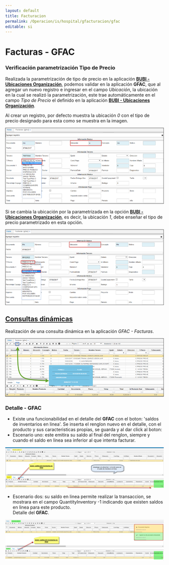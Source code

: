 ```yaml
---
layout: default
title: Facturacion
permalink: /Operacion/is/hospital/gfacturacion/gfac
editable: si
---
```


# Facturas - GFAC

### Verificación parametrización Tipo de Precio

Realizada la parametrización de tipo de precio en la aplicación [**BUBI - Ubicaciones Organización**](http://docs.oasiscom.com/Operacion/common/borgan/bubi), podemos validar en la aplicación **GFAC**, que al agregar un nuevo registro e ingresar en el campo _Ubicación_, la ubicación  en la cual se realizó la parametrización, este trae automáticamente en el campo _Tipo de Precio_ el definido en la aplicación [**BUBI - Ubicaciones Organización**](http://docs.oasiscom.com/Operacion/common/borgan/bubi).  


Al crear un registro, por defecto muestra la ubicación _0_ con el tipo de precio designado para esta como se muestra en la imagen.  

![](gfac.png)

Si se cambia la ubicación por la parametrizada en la opción [**BUBI - Ubicaciones Organización**](http://docs.oasiscom.com/Operacion/common/borgan/bubi), es decir, la ubicación _1_, debe enseñar el tipo de precio parametrizado en esta opción.  

![](gfac1.png)

## [Consultas dinámicas](http://docs.oasiscom.com/Operacion/is/hospital/gfacturacion/gfac#consultas-dinámicas)

Realización de una consulta dinámica en la aplicación _GFAC - Facturas_.  

![](gfac2.png)

### Detalle - GFAC

* Existe una funcionabilidad en el detalle del **GFAC** con el boton: 'saldos de inventarios en linea'. 
Se inserta el renglon nuevo en el detalle, con el producto y sus caracteristicas propias, se guarda y al dar click al boton:  
* Escenario uno: este emitira su saldo al final del renglon, siempre y cuando el saldo en linea sea inferior al que intenta facturar.  


![](gfac3.png)

* Escenario dos: su saldo en linea permite realizar la transaccion, se mostrara en el campo QuantityInventory -1  indicando que existen saldos en linea para este producto.  
Detalle del **GFAC**.  

![](gfac4.png)

